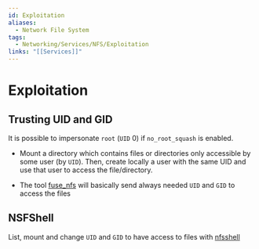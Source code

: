 ```yaml
---
id: Exploitation
aliases:
  - Network File System
tags:
  - Networking/Services/NFS/Exploitation
links: "[[Services]]"
---
```


# Exploitation

## Trusting UID and GID

It is possible to impersonate `root` (`UID` 0) if `no_root_squash` is enabled.

- Mount a directory which contains files or directories only accessible by some
  user (by `UID`). Then, create locally a user with the same UID and use that
  user to access the file/directory.

- The tool [fuse_nfs](https://github.com/hvs-consulting/nfs-security-tooling)
  will basically send always needed `UID` and `GID` to access the files

## NSFShell

List, mount and change `UID` and `GID` to have access to files with
[nfsshell](https://github.com/Supermathie/nfsshell)
